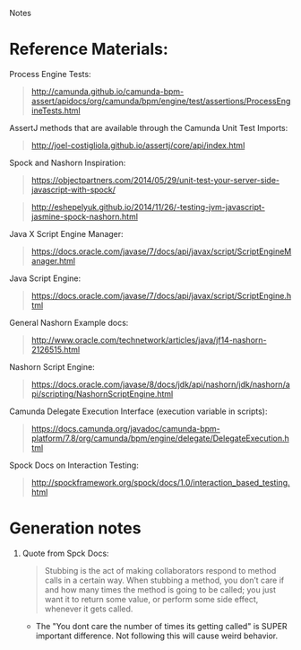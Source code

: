 Notes

# Reference Materials:

Process Engine Tests:
> http://camunda.github.io/camunda-bpm-assert/apidocs/org/camunda/bpm/engine/test/assertions/ProcessEngineTests.html

AssertJ methods that are available through the Camunda Unit Test Imports:
>http://joel-costigliola.github.io/assertj/core/api/index.html

Spock and Nashorn Inspiration:
>https://objectpartners.com/2014/05/29/unit-test-your-server-side-javascript-with-spock/

>http://eshepelyuk.github.io/2014/11/26/-testing-jvm-javascript-jasmine-spock-nashorn.html

Java X Script Engine Manager:
>https://docs.oracle.com/javase/7/docs/api/javax/script/ScriptEngineManager.html

Java Script Engine:
>https://docs.oracle.com/javase/7/docs/api/javax/script/ScriptEngine.html

General Nashorn Example docs:
>http://www.oracle.com/technetwork/articles/java/jf14-nashorn-2126515.html

Nashorn Script Engine:
>https://docs.oracle.com/javase/8/docs/jdk/api/nashorn/jdk/nashorn/api/scripting/NashornScriptEngine.html

Camunda Delegate Execution Interface (execution variable in scripts):
>https://docs.camunda.org/javadoc/camunda-bpm-platform/7.8/org/camunda/bpm/engine/delegate/DelegateExecution.html

Spock Docs on Interaction Testing:
>http://spockframework.org/spock/docs/1.0/interaction_based_testing.html

# Generation notes

1. Quote from Spck Docs:
   > Stubbing is the act of making collaborators respond to method calls in a certain way. When stubbing a method, you don’t care if and how many times the method is going to be called; you just want it to return some value, or perform some side effect, whenever it gets called.
   
    - The "You dont care the number of times its getting called" is SUPER important difference.  Not following this will cause weird behavior.